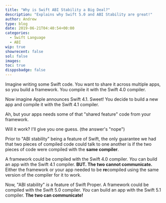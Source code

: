 ```yaml
---
title: "Why is Swift ABI Stability a Big Deal?"
description: "Explains why Swift 5.0 and ABI Stability are great!"
author: Andrew
type: blog
date: 2019-06-21T04:40:54+00:00
categories:
  - Swift Language
  - ABI
wip: true
showrecent: false
sol: false
images:
toc: true
disppsbadge: false
---
```


Imagine writing some Swift code.  You want to share it across multiple apps, so you build a framework.  You compile it with the Swift 4.0 compiler.

Now imagine Apple announces Swift 4.1.  Sweet!  You decide to build a new app and compile it with the Swift 4.1 compiler.

Ah, but your apps needs some of that "shared feature" code from your framework.

Will it work?  I'll give you one guess. (the answer's "nope")

Prior to "ABI stability" being a feature of Swift, the only guarantee we had that two pieces of compiled code could talk to one another is if the two pieces of code were compiled with the **same compiler**.

A framework could be compiled with the Swift 4.0 compiler. *You* can build an app with the Swift 4.1 compiler.  **BUT. The two cannot communicate.**  Either the framework or your app needed to be **re**compiled using the same version of the compiler for it to work.

Now, "ABI stability" *is* a feature of Swift Proper.  A framework could be compiled with the Swift 5.0 compiler. *You* can build an app with the Swift 5.1 compiler.  **The two can communicate!**